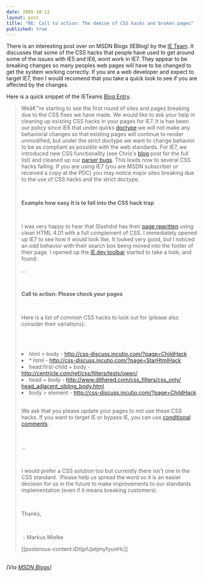 ```yaml
---
date: 2005-10-12
layout: post
title: "RE: Call to action: The demise of CSS hacks and broken pages"
published: true
---
```

There is an interesting post over on MSDN Blogs (IEBlog) by the <a href="blogs.msdn.com/ie" title="IE Team Blog">IE Team</a>.  It discusses that some of the CSS hacks that people have used  to get around some of the issues with IE5 and IE6, wont work in IE7.  They appear to be breaking changes so many peoples web pages will have to be changed to get the system working correctly.  If you are a web developer and expect to target IE7, then I would recomend that you take a quick look to see if you are affected by the changes.<p />Here is a quick snippet of the IETeams <a href="http://blogs.msdn.com/ie/archive/2005/10/12/480242.aspx" title="IE Teams blog Entry">Blog Entry</a>.<p /><blockquote>
<p>Weâ€™re starting to see the first round of sites and pages breaking due to the CSS fixes we have made. We would like to ask your help in cleaning up existing CSS hacks in your pages for IE7. It is has been our policy since IE6 that under quirks <a href="http://msdn.microsoft.com/library/default.asp?url=/workshop/author/dhtml/reference/objects/doctype.asp">doctype</a> we will not make any behavioral changes<b><i> </i></b>so that<b><i> </i></b>existing pages will continue to render unmodified, but under the strict doctype we want to change behavior to be as compliant as possible with the web standards. For IE7, we introduced new CSS functionality (see Chris's <a href="https://blogs.msdn.com:443/ie/archive/2005/07/29/445242.aspx">blog</a> post for the full list) and cleaned up our <a href="https://blogs.msdn.com:443/ie/archive/2005/09/02/460115.aspx">parser bugs</a>. This leads now to several CSS hacks failing. If you are using IE7 (you are MSDN subscriber or received a copy at the PDC) you may notice major sites breaking due to the use of CSS hacks and the strict doctype.  </p>
<br /><p><b>Example how easy it is to fall into the CSS hack trap</b></p>
<br /><p>I was very happy to hear that Slashdot has their <a href="http://slashdot.org/article.pl?sid=05/09/22/1324207&amp;from=rss">page rewritten</a> using clean HTML 4.01 with a full complement of CSS. I immediately opened up IE7 to see how it would look like. It looked very good, but I noticed an odd behavior with their search box being moved into the footer of their page. I opened up the <a href="https://blogs.msdn.com:443/ie/archive/2005/09/16/469686.aspx">IE dev toolbar</a> started to take a look, and found:</p>
<p>...</p>
<br /><p><b>Call to action: Please check your pages</b></p>
<br /><p>Here is a list of common CSS hacks to look out for (please also consider their variations):</p>
<br /><ul></ul>
<br /><li>html &gt; body - <a href="http://css-discuss.incutio.com/?page=ChildHack">http://css-discuss.incutio.com/?page=ChildHack</a> <br />
</li>
<li>* html - <a href="http://css-discuss.incutio.com/?page=StarHtmlHack">http://css-discuss.incutio.com/?page=StarHtmlHack</a> <br />
</li>
<li>head:first-child + body - <a href="http://centricle.com/ref/css/filters/tests/owen/">http://centricle.com/ref/css/filters/tests/owen/</a> <br />
</li>
<li>head + body - <a href="http://www.dithered.com/css_filters/css_only/head_adjacent_sibling_body.html">http://www.dithered.com/css_filters/css_only/ head_adjacent_sibling_body.html</a> <br />
</li>
<li>body &gt; element - <a href="http://css-discuss.incutio.com/?page=ChildHack">http://css-discuss.incutio.com/?page=ChildHack</a> </li>
<br /><p>We ask that you please update your pages to not use these CSS hacks. If you want to target IE or bypass IE, you can use <a href="http://msdn.microsoft.com/library/default.asp?url=/workshop/author/dhtml/overview/ccomment_ovw.asp">conditional comments</a> .</p>
<br /><p>...</p>
<br /><p>I would prefer a CSS solution too but currently there isn't one in the CSS standard.  Please help us spread the word so it is an easier decision for us in the future to make improvements to our standards implementation (even if it means breaking customers).  </p>
<br /><p>Thanks,</p>
<br /><p> - Markus Mielke</p>
[[posterous-content:iDtIjpfJjetjmyfyunHc]]
</blockquote><br /><i>[Via <a href="http://blogs.msdn.com/ie/archive/2005/10/12/480242.aspx">MSDN Blogs</a>]</i><div class="blogger-post-footer"><img class="posterous_download_image" src="https://blogger.googleusercontent.com/tracker/8109338-112915235036857685?l=www.kinlan.co.uk%2Findex.html" height="1" alt="" width="1" /></div>

